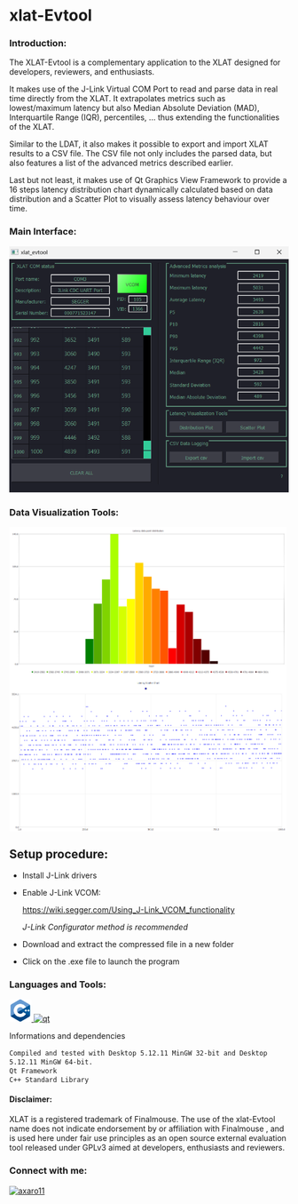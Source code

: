 # xlat-Evtool

<h3 align="left"> Introduction:</h3>
  
The XLAT-Evtool is a complementary application to the XLAT designed for developers, reviewers, and enthusiasts.

It makes use of the J-Link Virtual COM Port to read and parse data in real time directly from the XLAT. It extrapolates metrics such as lowest/maximum latency but also Median Absolute Deviation (MAD), Interquartile Range (IQR), percentiles, ... thus extending the functionalities of the XLAT.

Similar to the LDAT, it also makes it possible to export and import XLAT results to a CSV file. The CSV file not only includes the parsed data, but also features a list of the advanced metrics described earlier.

Last but not least, it makes use of Qt Graphics View Framework to provide a 16 steps latency distribution chart dynamically calculated based on data distribution and a Scatter Plot to visually assess latency behaviour over time.


   <h3 align="left"> Main Interface:</h3>    
<img src="https://github.com/FNNN98/xlat-Evtool/blob/main/pic2.png?raw=true" width="650"> 
   <h3 align="left"> Data Visualization Tools:</h3>
<div style="display:flex;">
    <div style="display:flex; flex-direction:column;">
        <img src="https://github.com/FNNN98/xlat-Evtool/blob/main/pic3.png?raw=true" width="500">
        <img src="https://github.com/FNNN98/xlat-Evtool/blob/main/pic1.png?raw=true" width="500">
    </div>
</div>

<h2 align="left"> Setup procedure:</h2>

- Install J-Link drivers
- Enable J-Link VCOM:
  
  https://wiki.segger.com/Using_J-Link_VCOM_functionality

  _J-Link Configurator method is recommended_
- Download and extract the compressed file in a new folder
- Click on the .exe file to launch the program

<h3 align="left">Languages and Tools:</h3>
<p align="left"> <a href="https://www.w3schools.com/cpp/" target="_blank" rel="noreferrer"> <img src="https://raw.githubusercontent.com/devicons/devicon/master/icons/cplusplus/cplusplus-original.svg" alt="cplusplus" width="40" height="40"/> </a> <a href="https://www.qt.io/" target="_blank" rel="noreferrer"> <img src="https://upload.wikimedia.org/wikipedia/commons/0/0b/Qt_logo_2016.svg" alt="qt" width="40" height="40"/> </a> </p>

Informations and dependencies

    Compiled and tested with Desktop 5.12.11 MinGW 32-bit and Desktop 5.12.11 MinGW 64-bit.
    Qt Framework
    C++ Standard Library


<h4 align="left"> Disclaimer:</h4>

XLAT is a registered trademark of Finalmouse. The use of the xlat-Evtool name does not indicate endorsement by or affiliation with Finalmouse , and is used here under fair use principles as an open source external evaluation tool released under GPLv3 aimed at developers, enthusiasts and reviewers.

<h3 align="left">Connect with me:</h3>
<p align="left">
<a href="https://twitter.com/axaro11" target="blank"><img align="center" src="https://raw.githubusercontent.com/rahuldkjain/github-profile-readme-generator/master/src/images/icons/Social/twitter.svg" alt="axaro11" height="30" width="40" /></a>
</p>
